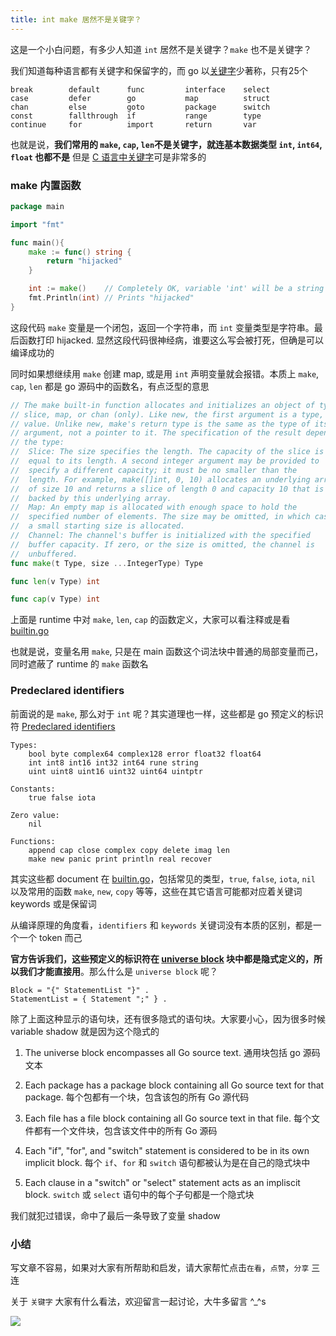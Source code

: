 ```yaml
---
title: int make 居然不是关键字？
---
```


这是一个小白问题，有多少人知道 `int` 居然不是关键字？`make` 也不是关键字？

我们知道每种语言都有关键字和保留字的，而 go 以[关键字](https://golang.org/ref/spec#Keywords)少著称，只有25个
```shell
break        default      func         interface    select
case         defer        go           map          struct
chan         else         goto         package      switch
const        fallthrough  if           range        type
continue     for          import       return       var
```
也就是说，**我们常用的 `make`, `cap`, `len`不是关键字，就连基本数据类型 `int`, `int64`, `float` 也都不是** 但是 [C 语言中关键字](https://en.cppreference.com/w/c/keyword)可是非常多的

### make 内置函数
```go
package main

import "fmt"

func main(){
    make := func() string {
        return "hijacked"
    }

    int := make()    // Completely OK, variable 'int' will be a string
    fmt.Println(int) // Prints "hijacked"
}
```
这段代码 `make` 变量是一个闭包，返回一个字符串，而 `int` 变量类型是字符串。最后函数打印 hijacked. 显然这段代码很神经病，谁要这么写会被打死，但确是可以编译成功的

同时如果想继续用 `make` 创建 map, 或是用 `int` 声明变量就会报错。本质上 `make`, `cap`, `len` 都是 go 源码中的函数名，有点泛型的意思

```go
// The make built-in function allocates and initializes an object of type
// slice, map, or chan (only). Like new, the first argument is a type, not a
// value. Unlike new, make's return type is the same as the type of its
// argument, not a pointer to it. The specification of the result depends on
// the type:
//	Slice: The size specifies the length. The capacity of the slice is
//	equal to its length. A second integer argument may be provided to
//	specify a different capacity; it must be no smaller than the
//	length. For example, make([]int, 0, 10) allocates an underlying array
//	of size 10 and returns a slice of length 0 and capacity 10 that is
//	backed by this underlying array.
//	Map: An empty map is allocated with enough space to hold the
//	specified number of elements. The size may be omitted, in which case
//	a small starting size is allocated.
//	Channel: The channel's buffer is initialized with the specified
//	buffer capacity. If zero, or the size is omitted, the channel is
//	unbuffered.
func make(t Type, size ...IntegerType) Type
```
```go
func len(v Type) int
```
```go
func cap(v Type) int
```
上面是 runtime 中对 `make`, `len`, `cap` 的函数定义，大家可以看注释或是看 [builtin.go](https://github.com/golang/go/blob/master/src/builtin/builtin.go#L189)

也就是说，变量名用 `make`, 只是在 main 函数这个词法块中普通的局部变量而己，同时遮蔽了 runtime 的 `make` 函数名

### Predeclared identifiers
前面说的是 `make`, 那么对于 `int` 呢？其实道理也一样，这些都是 go 预定义的标识符 [Predeclared identifiers](https://golang.org/ref/spec#Predeclared_identifiers)
```
Types:
	bool byte complex64 complex128 error float32 float64
	int int8 int16 int32 int64 rune string
	uint uint8 uint16 uint32 uint64 uintptr

Constants:
	true false iota

Zero value:
	nil

Functions:
	append cap close complex copy delete imag len
	make new panic print println real recover
```
其实这些都 document 在 [builtin.go](https://github.com/golang/go/blob/master/src/builtin/builtin.go#L189)，包括常见的类型，`true`, `false`, `iota`, `nil` 以及常用的函数 `make`, `new`, `copy` 等等，这些在其它语言可能都对应着关键词 keywords 或是保留词

从编译原理的角度看，`identifiers` 和 `keywords` 关键词没有本质的区别，都是一个一个 token 而己

**官方告诉我们，这些预定义的标识符在 [universe block](https://golang.org/ref/spec#Blocks) 块中都是隐式定义的，所以我们才能直接用**。那么什么是 `universe block` 呢？

```
Block = "{" StatementList "}" .
StatementList = { Statement ";" } .
```

除了上面这种显示的语句块，还有很多隐式的语句块。大家要小心，因为很多时候 variable shadow 就是因为这个隐式的

1. The universe block encompasses all Go source text. 通用块包括 go 源码文本

2. Each package has a package block containing all Go source text for that package. 每个包都有一个块，包含该包的所有 Go 源代码

3. Each file has a file block containing all Go source text in that file. 每个文件都有一个文件块，包含该文件中的所有 Go 源码

4. Each "if", "for", and "switch" statement is considered to be in its own implicit block. 每个 `if`、`for` 和 `switch` 语句都被认为是在自己的隐式块中

5. Each clause in a "switch" or "select" statement acts as an impliscit block. `switch` 或 `select` 语句中的每个子句都是一个隐式块

我们就犯过错误，命中了最后一条导致了变量 shadow

### 小结
写文章不容易，如果对大家有所帮助和启发，请大家帮忙点击`在看`，`点赞`，`分享` 三连

关于 `关键字` 大家有什么看法，欢迎留言一起讨论，大牛多留言 ^_^s

![](https://gitee.com/dongzerun/images/raw/master/img/dongzerun-weixin-code.png)